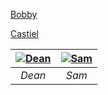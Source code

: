
[Bobby](Bobby.md)

[Castiel](Castiel.md)

| [![Dean ](https://github.com/user-attachments/assets/7ce01197-f68b-43f5-9fda-2564546c8fe9)](Dean.md) | [![Sam](https://github.com/user-attachments/assets/8397edc2-64ef-4ff5-b0bd-8eb50bea0ef8)](Sam.md) |
| :----------------------: | :----------------------: |
|         *Dean*           |          *Sam*           |

